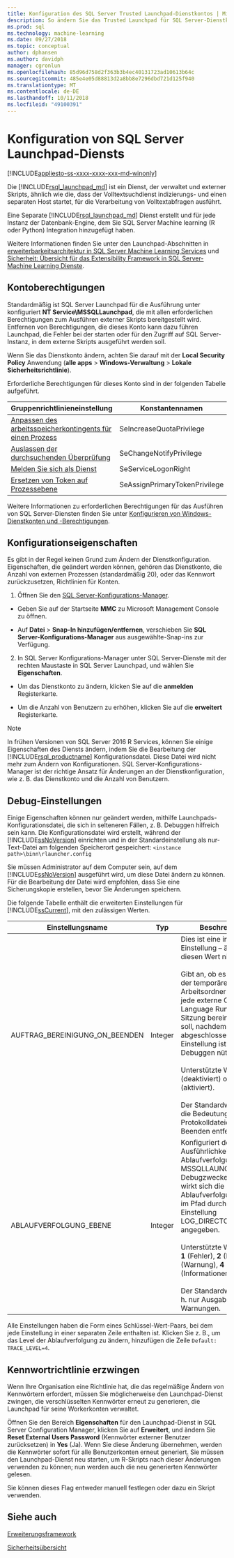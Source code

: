```yaml
---
title: Konfiguration des SQL Server Trusted Launchpad-Dienstkontos | Microsoft-Dokumentation
description: So ändern Sie das Trusted Launchpad für SQL Server-Dienstkonto für die Ausführung des externen Skripts für SQL Server verwendet werden.
ms.prod: sql
ms.technology: machine-learning
ms.date: 09/27/2018
ms.topic: conceptual
author: dphansen
ms.author: davidph
manager: cgronlun
ms.openlocfilehash: 85d96d758d2f363b3b4ec40131723ad10613b64c
ms.sourcegitcommit: 485e4e05d88813d2a8bb8e7296dbd721d125f940
ms.translationtype: MT
ms.contentlocale: de-DE
ms.lasthandoff: 10/11/2018
ms.locfileid: "49100391"
---
```

# <a name="sql-server-launchpad-service-configuration"></a>Konfiguration von SQL Server Launchpad-Diensts
[!INCLUDE[appliesto-ss-xxxx-xxxx-xxx-md-winonly](../../includes/appliesto-ss-xxxx-xxxx-xxx-md-winonly.md)]

Die [!INCLUDE[rsql_launchpad_md](../../includes/rsql-launchpad-md.md)] ist ein Dienst, der verwaltet und externer Skripts, ähnlich wie die, dass der Volltextsuchdienst indizierungs- und einen separaten Host startet, für die Verarbeitung von Volltextabfragen ausführt.

Eine Separate [!INCLUDE[rsql_launchpad_md](../../includes/rsql-launchpad-md.md)] Dienst erstellt und für jede Instanz der Datenbank-Engine, dem Sie SQL Server Machine learning (R oder Python) Integration hinzugefügt haben.

Weitere Informationen finden Sie unter den Launchpad-Abschnitten in [erweiterbarkeitsarchitektur in SQL Server Machine Learning Services](../../advanced-analytics/concepts/extensibility-framework.md#launchpad) und [Sicherheit: Übersicht für das Extensibility Framework in SQL Server-Machine Learning Dienste](../../advanced-analytics/concepts/security.md#launchpad).

## <a name="account-permissions"></a>Kontoberechtigungen

Standardmäßig ist SQL Server Launchpad für die Ausführung unter konfiguriert **NT Service\MSSQLLaunchpad**, die mit allen erforderlichen Berechtigungen zum Ausführen externer Skripts bereitgestellt wird. Entfernen von Berechtigungen, die dieses Konto kann dazu führen Launchpad, die Fehler bei der starten oder für den Zugriff auf SQL Server-Instanz, in dem externe Skripts ausgeführt werden soll.

Wenn Sie das Dienstkonto ändern, achten Sie darauf mit der **Local Security Policy** Anwendung (**alle apps** > **Windows-Verwaltung**  >  **Lokale Sicherheitsrichtlinie**).

Erforderliche Berechtigungen für dieses Konto sind in der folgenden Tabelle aufgeführt.

| Gruppenrichtlinieneinstellung | Konstantennamen |
|----------------------|---------------|
| [Anpassen des arbeitsspeicherkontingents für einen Prozess](https://docs.microsoft.com/windows/security/threat-protection/security-policy-settings/adjust-memory-quotas-for-a-process) | SeIncreaseQuotaPrivilege | 
| [Auslassen der durchsuchenden Überprüfung](https://docs.microsoft.com/windows/security/threat-protection/security-policy-settings/bypass-traverse-checking) | SeChangeNotifyPrivilege | 
| [Melden Sie sich als Dienst](https://docs.microsoft.com/windows/security/threat-protection/security-policy-settings/log-on-as-a-service) | SeServiceLogonRight | 
| [Ersetzen von Token auf Prozessebene](https://docs.microsoft.com/windows/security/threat-protection/security-policy-settings/replace-a-process-level-token) | SeAssignPrimaryTokenPrivilege | 

Weitere Informationen zu erforderlichen Berechtigungen für das Ausführen von SQL Server-Diensten finden Sie unter [Konfigurieren von Windows-Dienstkonten und -Berechtigungen](../../database-engine/configure-windows/configure-windows-service-accounts-and-permissions.md).

<a name="bkmk_ChangingConfig"></a> 

## <a name="configuration-properties"></a>Konfigurationseigenschaften

Es gibt in der Regel keinen Grund zum Ändern der Dienstkonfiguration. Eigenschaften, die geändert werden können, gehören das Dienstkonto, die Anzahl von externen Prozessen (standardmäßig 20), oder das Kennwort zurückzusetzen, Richtlinien für Konten.

1. Öffnen Sie den [SQL Server-Konfigurations-Manager](../../relational-databases/sql-server-configuration-manager.md). 

  + Geben Sie auf der Startseite **MMC** zu Microsoft Management Console zu öffnen.

  + Auf **Datei** > **Snap-In hinzufügen/entfernen**, verschieben Sie **SQL Server-Konfigurations-Manager** aus ausgewählte-Snap-ins zur Verfügung.

2. In SQL Server Konfigurations-Manager unter SQL Server-Dienste mit der rechten Maustaste in SQL Server Launchpad, und wählen Sie **Eigenschaften**.

  + Um das Dienstkonto zu ändern, klicken Sie auf die **anmelden** Registerkarte.

  + Um die Anzahl von Benutzern zu erhöhen, klicken Sie auf die **erweitert** Registerkarte.

> [!Note]
> In frühen Versionen von SQL Server 2016 R Services, können Sie einige Eigenschaften des Diensts ändern, indem Sie die Bearbeitung der [!INCLUDE[rsql_productname](../../includes/rsql-productname-md.md)] Konfigurationsdatei. Diese Datei wird nicht mehr zum Ändern von Konfigurationen. SQL Server-Konfigurations-Manager ist der richtige Ansatz für Änderungen an der Dienstkonfiguration, wie z. B. das Dienstkonto und die Anzahl von Benutzern.

## <a name="debug-settings"></a>Debug-Einstellungen

Einige Eigenschaften können nur geändert werden, mithilfe Launchpads-Konfigurationsdatei, die sich in selteneren Fällen, z. B. Debuggen hilfreich sein kann. Die Konfigurationsdatei wird erstellt, während der [!INCLUDE[ssNoVersion](../../includes/ssnoversion-md.md)] einrichten und in der Standardeinstellung als nur-Text-Datei am folgenden Speicherort gespeichert: `<instance path>\binn\rlauncher.config`

Sie müssen Administrator auf dem Computer sein, auf dem [!INCLUDE[ssNoVersion](../../includes/ssnoversion-md.md)] ausgeführt wird, um diese Datei ändern zu können. Für die Bearbeitung der Datei wird empfohlen, dass Sie eine Sicherungskopie erstellen, bevor Sie Änderungen speichern.

Die folgende Tabelle enthält die erweiterten Einstellungen für [!INCLUDE[ssCurrent](../../includes/sscurrent-md.md)], mit den zulässigen Werten. 

|**Einstellungsname**|**Typ**|**Beschreibung**|
|----|----|----|
|AUFTRAG\_BEREINIGUNG\_ON\_BEENDEN|Integer |Dies ist eine interne Einstellung – ändern Sie diesen Wert nicht. </br></br>Gibt an, ob es sich bei der temporären Arbeitsordner erstellt für jede externe Common Language Runtime-Sitzung bereinigt werden soll, nachdem die Sitzung abgeschlossen ist. Diese Einstellung ist beim Debuggen nützlich. </br></br>Unterstützte Werte sind **0** (deaktiviert) oder **1** (aktiviert). </br></br>Der Standardwert ist 1, die Bedeutung von Protokolldateien beim Beenden entfernt.|
|ABLAUFVERFOLGUNG\_EBENE|Integer |Konfiguriert den Ausführlichkeitsgrad der Ablaufverfolgung von MSSQLLAUNCHPAD zu Debugzwecken an. Dies wirkt sich die Ablaufverfolgungsdateien im Pfad durch die Einstellung LOG_DIRECTORY angegeben. </br></br>Unterstützte Werte sind: **1** (Fehler), **2** (Leistung), **3** (Warnung), **4** (Informationen). </br></br>Der Standardwert ist 1, d. h. nur Ausgabe von Warnungen.|

Alle Einstellungen haben die Form eines Schlüssel-Wert-Paars, bei dem jede Einstellung in einer separaten Zeile enthalten ist. Klicken Sie z. B., um das Level der Ablaufverfolgung zu ändern, hinzufügen die Zeile `Default: TRACE_LEVEL=4`.

## <a name="enforcing-password-policy"></a>Kennwortrichtlinie erzwingen

Wenn Ihre Organisation eine Richtlinie hat, die das regelmäßige Ändern von Kennwörtern erfordert, müssen Sie möglicherweise den Launchpad-Dienst zwingen, die verschlüsselten Kennwörter erneut zu generieren, die Launchpad für seine Workerkonten verwaltet.

Öffnen Sie den Bereich **Eigenschaften** für den Launchpad-Dienst in SQL Server Configuration Manager, klicken Sie auf **Erweitert**, und ändern Sie **Reset External Users Password** (Kennwörter externer Benutzer zurücksetzen) in **Yes** (Ja). Wenn Sie diese Änderung übernehmen, werden die Kennwörter sofort für alle Benutzerkonten erneut generiert. Sie müssen den Launchpad-Dienst neu starten, um R-Skripts nach dieser Änderungen verwenden zu können; nun werden auch die neu generierten Kennwörter gelesen.

Sie können dieses Flag entweder manuell festlegen oder dazu ein Skript verwenden.

## <a name="see-also"></a>Siehe auch

[Erweiterungsframework](../concepts/extensibility-framework.md)

[Sicherheitsübersicht](../concepts/security.md)
